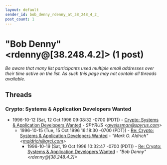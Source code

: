 ```yaml
---
layout: default
sender_id: bob_denny_rdenny_at_38_248_4_2_
post_count: 1
---
```


# "Bob Denny" <rdenny<span>@</span>[38.248.4.2]> (1 post)

_Be aware that many list participants used multiple email addresses over their time active on the list. As such this page may not contain all threads available._

## Threads

### Crypto: Systems & Application Developers Wanted
+ 1996-10-12 (Sat, 12 Oct 1996 09:08:32 -0700 (PDT)) - [Crypto: Systems & Application Developers Wanted](/archive/1996/10/fe8a2f456e6c4aeebd570d552a7e8c927b75f4659fe3e638ea858eb6a4faafd1) - _SPYRUS \<gweissman@spyrus.com\>_
  + 1996-10-15 (Tue, 15 Oct 1996 16:18:30 -0700 (PDT)) - [Re: Crypto: Systems & Application Developers Wanted](/archive/1996/10/0b0e0660ee87a7801480142d6a67883fa87af415d7dcf8bfa3d091eafc149789) - _"Mark O. Aldrich" \<maldrich@grci.com\>_
    + 1996-10-19 (Sat, 19 Oct 1996 10:32:47 -0700 (PDT)) - [Re: Crypto: Systems & Application Developers Wanted](/archive/1996/10/75909119e1e76f8941c6f35e01a60df5cd0eff49fc338d7a5c93b4903761a25c) - _"Bob Denny" \<rdenny@[38.248.4.2]\>_

